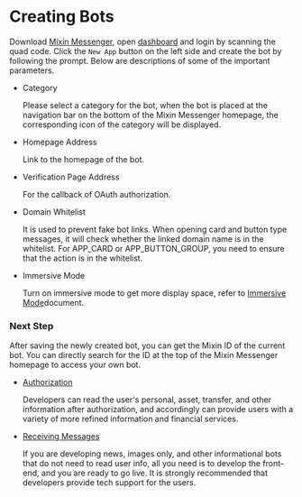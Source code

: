 # Creating Bots

Download [Mixin Messenger](https://mixin-www.zeromesh.net/messenger), open [dashboard](/dashboard) and login by scanning the quad code. Click the `New App` button on the left side and create the bot by following the prompt. Below are descriptions of some of the important parameters.

- Category

  Please select a category for the bot, when the bot is placed at the navigation bar on the bottom of the Mixin Messenger homepage, the corresponding icon of the category will be displayed.

- Homepage Address

  Link to the homepage of the bot.

- Verification Page Address

  For the callback of OAuth authorization.

- Domain Whitelist

  It is used to prevent fake bot links. When opening card and button type messages, it will check whether the linked domain name is in the whitelist. For APP_CARD or APP_BUTTON_GROUP, you need to ensure that the action is in the whitelist.

- Immersive Mode

  Turn on immersive mode to get more display space, refer to [Immersive Mode](../design/immersive-mode)document.

### Next Step

After saving the newly created bot, you can get the Mixin ID of the current bot. You can directly search for the ID at the top of the Mixin Messenger homepage to access your own bot.

- [Authorization](./oauth)

  Developers can read the user's personal, asset, transfer, and other information after authorization, and accordingly can provide users with a variety of more refined information and financial services.

- [Receiving Messages](./websocket)

  If you are developing news, images only, and other informational bots that do not need to read user info, all you need is to develop the front-end, and you are ready to go live. It is strongly recommended that developers provide tech support for the users.
